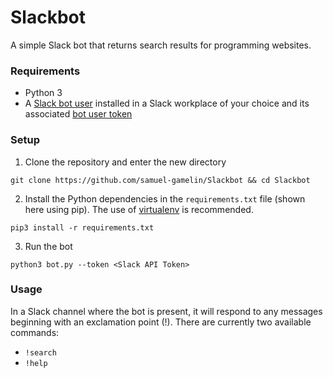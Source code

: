 # Slackbot
A simple Slack bot that returns search results for programming websites.

### Requirements
- Python 3
- A [Slack bot user](https://api.slack.com/bot-users) installed in a Slack workplace of your choice and its associated [bot user token](https://api.slack.com/authentication/token-types#granular_bot)

### Setup

1. Clone the repository and enter the new directory
```
git clone https://github.com/samuel-gamelin/Slackbot && cd Slackbot
```

2. Install the Python dependencies in the `requirements.txt` file (shown here using pip). The use of [virtualenv](https://virtualenv.pypa.io/en/latest/) is recommended.
```
pip3 install -r requirements.txt
```

3. Run the bot
```
python3 bot.py --token <Slack API Token>
```

### Usage
In a Slack channel where the bot is present, it will respond to any messages beginning with an exclamation point (!). There are currently two available commands:
- `!search`
- `!help`
